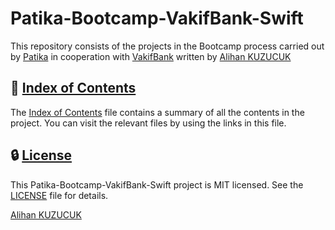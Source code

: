 # Patika-Bootcamp-VakifBank-Swift

This repository consists of the projects in the Bootcamp process carried out by [Patika](https://www.patika.dev/) in cooperation with [VakifBank](https://www.vakifbank.com.tr/) written by [Alihan KUZUCUK](https://github.com/alihankuzucuk)

## :open_book: [Index of Contents](./Documentation/IndexOfContents.md)

The [Index of Contents](./Documentation/IndexOfContents.md) file contains a summary of all the contents in the project. You can visit the relevant files by using the links in this file.

## :lock: [License](./LICENSE)

This Patika-Bootcamp-VakifBank-Swift project is MIT licensed. See the [LICENSE](./LICENSE) file for details.

[Alihan KUZUCUK](https://github.com/alihankuzucuk)